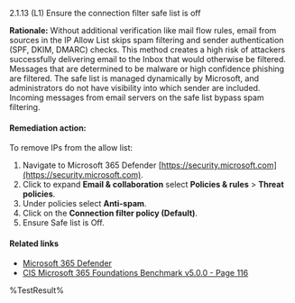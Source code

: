 2.1.13 (L1) Ensure the connection filter safe list is off

**Rationale:**
Without additional verification like mail flow rules, email from sources in the IP Allow List skips spam filtering and sender authentication (SPF, DKIM, DMARC) checks. This method creates a high risk of attackers successfully delivering email to the Inbox that would otherwise be filtered. Messages that are determined to be malware or high confidence phishing are filtered. The safe list is managed dynamically by Microsoft, and administrators do not have visibility into which sender are included. Incoming messages from email servers on the safe list bypass spam filtering.

#### Remediation action:

To remove IPs from the allow list:
1. Navigate to Microsoft 365 Defender [https://security.microsoft.com](https://security.microsoft.com).
2. Click to expand **Email & collaboration** select **Policies & rules** > **Threat policies**.
3. Under policies select **Anti-spam**.
4. Click on the **Connection filter policy (Default)**.
5. Ensure Safe list is Off.

#### Related links

* [Microsoft 365 Defender](https://security.microsoft.com)
* [CIS Microsoft 365 Foundations Benchmark v5.0.0 - Page 116](https://www.cisecurity.org/benchmark/microsoft_365)

<!--- Results --->
%TestResult%